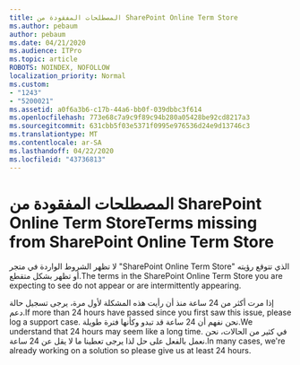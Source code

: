 ```yaml
---
title: المصطلحات المفقودة من SharePoint Online Term Store
ms.author: pebaum
author: pebaum
ms.date: 04/21/2020
ms.audience: ITPro
ms.topic: article
ROBOTS: NOINDEX, NOFOLLOW
localization_priority: Normal
ms.custom:
- "1243"
- "5200021"
ms.assetid: a0f6a3b6-c17b-44a6-bb0f-039dbbc3f614
ms.openlocfilehash: 773e68c7a9c9f89c94b280a05428be92cd8217a3
ms.sourcegitcommit: 631cbb5f03e5371f0995e976536d24e9d13746c3
ms.translationtype: MT
ms.contentlocale: ar-SA
ms.lasthandoff: 04/22/2020
ms.locfileid: "43736813"
---
```

# <a name="terms-missing-from-sharepoint-online-term-store"></a><span data-ttu-id="04ad7-102">المصطلحات المفقودة من SharePoint Online Term Store</span><span class="sxs-lookup"><span data-stu-id="04ad7-102">Terms missing from SharePoint Online Term Store</span></span>

<span data-ttu-id="04ad7-103">لا تظهر الشروط الواردة في متجر "SharePoint Online Term Store" الذي تتوقع رؤيته أو تظهر بشكل متقطع.</span><span class="sxs-lookup"><span data-stu-id="04ad7-103">The terms in the SharePoint Online Term Store you are expecting to see do not appear or are intermittently appearing.</span></span>
  
<span data-ttu-id="04ad7-104">إذا مرت أكثر من 24 ساعة منذ أن رأيت هذه المشكلة لأول مرة، يرجى تسجيل حالة دعم.</span><span class="sxs-lookup"><span data-stu-id="04ad7-104">If more than 24 hours have passed since you first saw this issue, please log a support case.</span></span> <span data-ttu-id="04ad7-105">نحن نفهم أن 24 ساعة قد تبدو وكأنها فترة طويلة.</span><span class="sxs-lookup"><span data-stu-id="04ad7-105">We understand that 24 hours may seem like a long time.</span></span> <span data-ttu-id="04ad7-106">في كثير من الحالات، نحن نعمل بالفعل على حل لذا يرجى تعطينا ما لا يقل عن 24 ساعة.</span><span class="sxs-lookup"><span data-stu-id="04ad7-106">In many cases, we're already working on a solution so please give us at least 24 hours.</span></span>
  